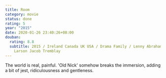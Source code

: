 ```yaml
---
title: Room
category: movie
status: done
rating: 5
year: "2015"
date: 2020-01-26 23:40:26+08:00
douban:
  rating: 8.8
  subtitle: 2015 / Ireland Canada UK USA / Drama Family / Lenny Abrahamson / Brie
    Larson Jacob Tremblay
---
```


The world is real, painful. 'Old Nick' somehow breaks the immersion, adding a bit of jest, ridiculousness and gentleness.
